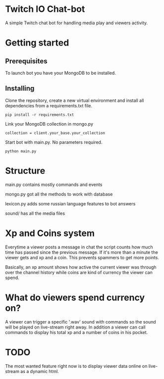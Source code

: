 # Twitch IO Chat-bot
A simple Twitch chat bot for handling media play and viewers activity.
# Getting started
## Prerequisites
To launch bot you have your MongoDB to be installed.
## Installing
 Clone the repository, create a new virtual environment and install all dependencies from a requirements.txt file.
```
pip install -r requirements.txt
```
Link your MongoDB collection in mongo.py
```
collection = client.your_base.your_collection
```
Start bot with main.py. No parameters required.
```
python main.py
```
# Structure
main.py contains mostly commands and events

mongo.py got all the methods to work with database

lexicon.py adds some russian language features to bot answers

sound/ has all the media files
# Xp and Coins system
Everytime a viewer posts a message in chat the script counts how much time has passed since the previous message. If it's more than a minute the viewer gets and xp and a coin. This prevents spammers to get more points.

Basically, an xp amount shows how active the current viewer was through over the channel history while coins are kind of currency the viewer can spend.
# What do viewers spend currency on?
A viewer can trigger a specific '.wav' sound with commands so the sound will be played on live-stream right away.
In addition a viewer can call commands to display his total xp and a number of coins in his pocket.
# TODO
The most wanted feature right now is to display viewer data online on live-stream as a dynamic html.

